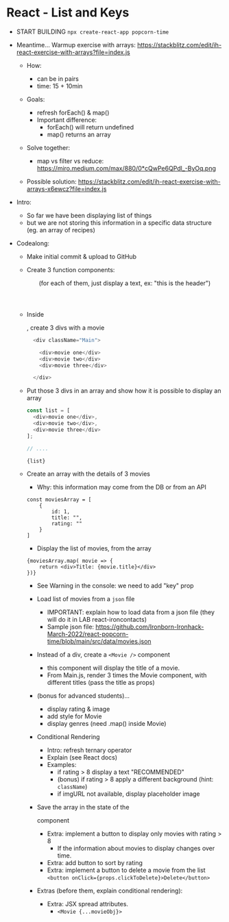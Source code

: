 
# React - List and Keys

<!-- 

Status: draft

@Luis: 
- This unit has improved a lot with v6.1
- Consider following steps students portal instead (do "popcorn-time" but follow steps from this unit, so that students understand the logical process)

-->


- START BUILDING
  `npx create-react-app popcorn-time`


- Meantime... Warmup exercise with arrays:
  https://stackblitz.com/edit/ih-react-exercise-with-arrays?file=index.js
  
  - How:
    - can be in pairs
    - time: 15 + 10min
  - Goals:
    - refresh forEach() & map()
    - Important difference: 
      - forEach() will return undefined
      - map() returns an array


  - Solve together:
    - map vs filter vs reduce: https://miro.medium.com/max/880/0*cQwPe6QPdl_-ByOq.png

  - Possible solution: https://stackblitz.com/edit/ih-react-exercise-with-arrays-x6ewcz?file=index.js
    



- Intro:
  - So far we have been displaying list of things
  - but we are not storing this information in a specific data structure (eg. an array of recipes)


- Codealong:
  - Make initial commit & upload to GitHub
  
  - Create 3 function components: <Header /> <Main /> <Footer />
    (for each of them, just display a text, ex: "this is the header")

  - Inside <Main />, create 3 divs with a movie
    ```javascript
      <div className="Main">

        <div>movie one</div>
        <div>movie two</div> 
        <div>movie three</div>

      </div>
    ```

  - Put those 3 divs in an array and show how it is possible to display an array

    ```javascript
    const list = [
      <div>movie one</div>, 
      <div>movie two</div>, 
      <div>movie three</div>
    ];
    
    // ....
    
    {list}
    ```


  - Create an array with the details of 3 movies
    - Why: this information may come from the DB or from an API

    ```
    const moviesArray = [
        {
            id: 1,
            title: "",
            rating: ""
        }
    ]
    ```
    

    - Display the list of movies, from the array

    ```
    {moviesArray.map( movie => {
        return <div>Title: {movie.title}</div>
    })}
    ```

    - See Warning in the console: we need to add "key" prop


    - Load list of movies from a `json` file
      <!-- Extra: can ask students to remove the code we did before, so that the can practice with .map() again -->
      - IMPORTANT: explain how to load data from a json file (they will do it in LAB react-ironcontacts)
      - Sample json file: https://github.com/Ironborn-Ironhack-March-2022/react-popcorn-time/blob/main/src/data/movies.json



    - Instead of a div, create a `<Movie />` component
      - this component will display the title of a movie.
      - From Main.js, render 3 times the Movie component, with different titles (pass the title as props)


    - (bonus for advanced students)...
      - display rating & image
      - add style for Movie
      - display genres (need .map() inside Movie)


    - Conditional Rendering
      - Intro: refresh ternary operator
      - Explain (see React docs)
      - Examples:
        - if rating > 8 display a text "RECOMMENDED"
        - (bonus) if rating > 8 apply a different background (hint: `className`)
        - if imgURL not  available, display placeholder image



    - Save the array in the state of the <Main> component
        - Extra: implement a button to display only movies with rating > 8
           - If the information about movies to display changes over time.
        - Extra: add button to sort by rating
        - Extra: implement a button to delete a movie from the list
        `<button onClick={props.clickToDelete}>Delete</button>`


    - Extras (before them, explain conditional rendering):     
        - Extra: JSX spread attributes.
          - `<Movie {...movieObj}>`
      
